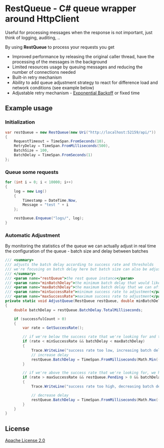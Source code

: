 # RestQueue - C# queue wrapper around HttpClient
Useful for processing messages when the response is not important, just think of logging, auditing, ..

By using **RestQueue** to process your requests you get
* Improved performance by releasing the original caller thread, have the processing of the messages in the background
* Limited resources usage by queuing messages and reducing the number of connections needed
* Built-in retry mechanism
* Ability to add queue adjustment strategy to react for difference load and network conditions (see example below)
* Adjustable retry mechanism - [Exponential Backoff](https://en.wikipedia.org/wiki/Exponential_backoff) or fixed time

## Example usage ##

### Initialization ###
```cs
var restQueue = new RestQueue(new Uri("http://localhost:52159/api/"))
{
    RequestTimeout = TimeSpan.FromSeconds(10),
    RetryDelay = TimeSpan.FromMilliseconds(500),
    BatchSize = 100,
    BatchDelay = TimeSpan.FromSeconds(1)
};

```

### Queue some requests ###
```cs
for (int i = 0; i < 10000; i++)
{
    log = new Log()
    {
        Timestamp = DateTime.Now,
        Message = "test " + i
    };

    restQueue.Enqueue("logs/", log);
}
```

### Automatic Adjustment ###
By monitoring the statistics of the queue we can actually adjust in real time the configuration of the queue - batch size and delay between batches
```cs
/// <summary>
/// adjusts the batch delay according to success rate and thresholds
/// we're focusing on batch delay here but batch size can also be adjusted
/// </summary>
/// <param name="restQueue">the rest queue instance</param>
/// <param name="minBatchDelay">the minimum batch delay that would like to have, don't have this too low as it will consume more CPU</param>
/// <param name="maxBatchDelay">the maximum batch delay that we can afford</param>
/// <param name="minSuccessRate">minimum success rate to adjustment</param>
/// <param name="maxSuccessRate">maximum success rate to adjustment</param>
private static void AdjustQueue(RestQueue restQueue, double minBatchDelay, double maxBatchDelay, int minSuccessRate, int maxSuccessRate)
{
    double batchDelay = restQueue.BatchDelay.TotalMilliseconds;

    if (successfulCount > 0)
    {
        var rate = GetSuccessRate();

        // if we're below the success rate that we're looking for and the batch delay can be adjusted then try to increase it by 10%
        if (rate < minSuccessRate && batchDelay < maxBatchDelay)
        {
            Trace.WriteLine("success rate too low, increasing batch delay");
            // increase delay
            restQueue.BatchDelay = TimeSpan.FromMilliseconds(Math.Min((batchDelay + maxBatchDelay) / 2, maxBatchDelay));
        }

        // if we're above the success rate that we're looking for, we have pending requests and the batch delay can be adjusted then try to decrease it by 10%
        if (rate > maxSuccessRate && restQueue.Pending > 0 && batchDelay < minBatchDelay)
        {
            Trace.WriteLine("success rate too high, decreasing batch delay");

            // decrease delay
            restQueue.BatchDelay = TimeSpan.FromMilliseconds(Math.Max((batchDelay + minBatchDelay) / 2, minBatchDelay));
        }
    }
}
```

## License ##
[Apache License 2.0](https://github.com/tensorflow/tensorflow/blob/master/LICENSE)

